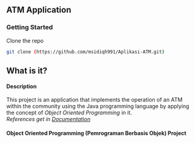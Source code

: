 ## ATM Application

### Getting Started

Clone the repo
   ```sh
   git clone (https://github.com/msidiqh991/Aplikasi-ATM.git)
   ```
   
## What is it?

#### Description

This project is an application that implements the operation of an ATM within the community using the Java programming language by applying the concept of _Object Oriented Programming_ in it.
<br>
_References get in [Documentation](https://www.w3schools.com/java/java_ref_keywords.asp)_

#### Object Oriented Programming (Pemrograman Berbasis Objek) Project

